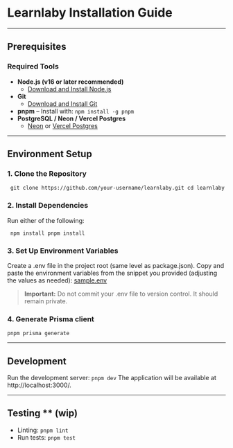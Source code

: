 # Learnlaby Installation Guide

---

## Prerequisites

### Required Tools
- **Node.js (v16 or later recommended)**  
  - [Download and Install Node.js](https://nodejs.org/)
- **Git**
  - [Download and Install Git](https://git-scm.com/downloads)
- **pnpm** – Install with:
```npm install -g pnpm```
- **PostgreSQL / Neon / Vercel Postgres**  
  - [Neon](https://neon.tech/) or [Vercel Postgres](https://vercel.com/postgres)

---

## Environment Setup

### 1. Clone the Repository
``
git clone https://github.com/your-username/learnlaby.git
cd learnlaby``

### 2. Install Dependencies 
Run either of the following:

``
npm install
pnpm install``

### 3. Set Up Environment Variables
Create a .env file in the project root (same level as package.json). Copy and paste the environment variables from the snippet you provided (adjusting the values as needed):
[sample.env](https://github.com/Learnlaby/learnlaby/blob/main/sample.env)
> **Important:** Do not commit your .env file to version control. It should remain private.

### 4. Generate Prisma client
``pnpm prisma generate``

---

## Development
Run the development server:
``pnpm dev``
The application will be available at http://localhost:3000/.

---

## Testing ** (wip)
- Linting:
``pnpm lint``
- Run tests:
``pnpm test``

